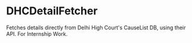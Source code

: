 # DHCDetailFetcher

Fetches details directly from Delhi High Court's CauseList DB, using their API.
For Internship Work.
